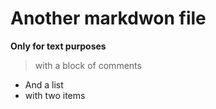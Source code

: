 # Another markdwon file

**Only for text purposes**
> with a block
> of comments
* And a list
* with two items
